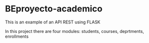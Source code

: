 # BEproyecto-academico
This is an example of an API REST using FLASK

In this project there are four modules: students, courses, deprtments, enrollments